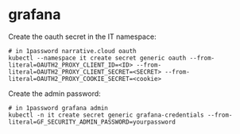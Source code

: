 # grafana

Create the oauth secret in the IT namespace:

```
# in 1password narrative.cloud oauth
kubectl --namespace it create secret generic oauth --from-literal=OAUTH2_PROXY_CLIENT_ID=<ID> --from-literal=OAUTH2_PROXY_CLIENT_SECRET=<SECRET> --from-literal=OAUTH2_PROXY_COOKIE_SECRET=<cookie>
```

Create the admin password:

```
# in 1password grafana admin
kubectl -n it create secret generic grafana-credentials --from-literal=GF_SECURITY_ADMIN_PASSWORD=yourpassword
```
